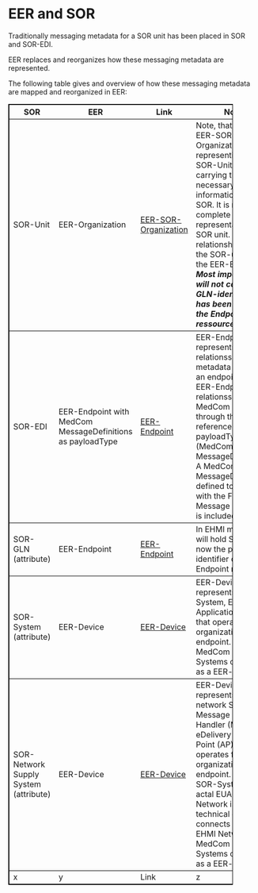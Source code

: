 # EER and SOR


Traditionally messaging metadata for a SOR unit has been placed in SOR and SOR-EDI.

EER replaces and reorganizes how these messaging metadata are represented.

The following table gives and overview of how these messaging metadata are mapped and reorganized in EER:

<table style="width:90%; border: 1px solid black; border-collapse: collapse;">
  <tr style="border: 1px solid black; border-collapse: collapse;">
    <th>SOR</th>
    <th>EER</th>
    <th>Link</th>
    <th>Notes</th>
  </tr>
  <tr style="border: 1px solid black; border-collapse: collapse;">
    <td>SOR-Unit</td>
    <td>EER-Organization</td>
    <td><a href="./StructureDefinition-Eer.Sor.Organization.html">EER-SOR-Organization</a></td>
    <td>Note, that this is EER-SOR-Organization representing the SOR-Unit is only carrying the most necessary information from SOR. It is not a complete representation of the SOR unit. It holds the relationship between the SOR-unit and the EER-Endpoint. <b><i>Most importantly it will not carry the GLN-identifier as it has been moved to the Endpoint ressource</i></b></td>
  </tr>
  <tr style="border: 1px solid black; border-collapse: collapse;">
    <td>SOR-EDI</td>
    <td>EER-Endpoint with MedCom MessageDefinitions as payloadType</td>
    <td><a href="./StructureDefinition-eer.dk.endpoint.html">EER-Endpoint</a></td>
    <td>EER-Endpoint represents or hold relationsships to all metadata regarding an endpoint in EHMI. EER-Endpoint holds relationsships to all MedCom Messages through the references of payloadTypes (MedCom MessageDefinitions). A MedCom MessageDefinition is defined together with the FHIR Message Profile and is included in an IG</td>
  </tr>
  <tr style="border: 1px solid black; border-collapse: collapse;">
    <td>SOR-GLN (attribute)</td>
    <td>EER-Endpoint</td>
    <td><a href="./StructureDefinition-eer.dk.endpoint.html">EER-Endpoint</a></td>
    <td>In EHMI messaging it will hold  SOR-GLN is now the primary identifier of an EER-Endpoint ressource</td>
  </tr>
  <tr style="border: 1px solid black; border-collapse: collapse;">
    <td>SOR-System (attribute)</td>
    <td>EER-Device</td>
    <td><a href="./StructureDefinition-EerDevice.html">EER-Device</a></td>
    <td>EER-Device represents the System, End-User Application (EUA), that operates for the organization on the endpoint. Only MedCom Certified Systems can appear as a EER-device</td>
  </tr>
  <tr style="border: 1px solid black; border-collapse: collapse;">
    <td>SOR-Network Supply System (attribute)</td>
    <td>EER-Device</td>
    <td><a href="./StructureDefinition-EerDevice.html">EER-Device</a></td>
    <td>EER-Device represents the network System, Message Service Handler (MSH) or eDelivery Access Point (AP), that operates for the organization on the endpoint. While SOR-System is the actal EUA, the SOR-Network is the more technical device that connects with the EHMI Network. Only MedCom Certified Systems can appear as a EER-device</td>
  </tr>
  <tr style="border: 1px solid black; border-collapse: collapse;">
    <td>x</td>
    <td>y</td>
    <td>Link</td>
    <td>z</td>
  </tr>
</table>